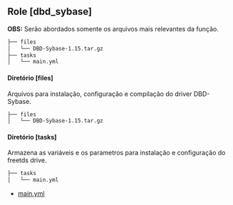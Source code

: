 ## **Role [dbd_sybase]**

**OBS:** Serão abordados somente os arquivos mais relevantes da função.

```bash
├── files
│   └── DBD-Sybase-1.15.tar.gz
├── tasks
│   └── main.yml
```

#### Diretório [files]

Arquivos para instalação, configuração e compilação do driver DBD-Sybase.

```bash
├── files
│   └── DBD-Sybase-1.15.tar.gz
```

#### Diretório [tasks]

Armazena as variáveis e os parametros para instalação e configuração do freetds drive.

```bash
├── tasks
│   └── main.yml
```

 - [main.yml](roles/dbd_sybase/tasks/main.yml)